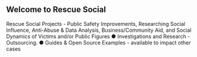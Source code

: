 ## Welcome to Rescue Social
Rescue Social Projects - Public Safety Improvements, Researching Social Influence, Anti-Abuse & Data Analysis, Business/Community Aid, and Social Dynamics of Victims and/or Public Figures
● Investigations and Research - Outsourcing.
● Guides & Open Source Examples - available to impact other cases
